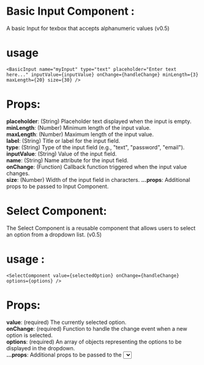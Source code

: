 # Basic Input Component :
A basic Input for texbox that accepts alphanumeric values (v0.5)
# usage

`<BasicInput
        name="myInput"
        type="text"
        placeholder="Enter text here..."
        inputValue={inputValue}
        onChange={handleChange}
        minLength={3}
        maxLength={20}
        size={30}
      />`
      
# Props:

**placeholder**: (String) Placeholder text displayed when the input is empty.  
**minLength**: (Number) Minimum length of the input value.  
**maxLength**: (Number) Maximum length of the input value.  
**label**: (String) Title or label for the input field.  
**type**: (String) Type of the input field (e.g., "text", "password", "email").  
**inputValue**: (String) Value of the input field.  
**name**: (String) Name attribute for the input field.  
**onChange**: (Function) Callback function triggered when the input value changes.  
**size**: (Number) Width of the input field in characters.
**...props**: Additional props to be passed to Input Component.


# Select Component:
The Select Component is a reusable component that allows users to select an option from a dropdown list. (v0.5)

# usage :

`<SelectComponent
      value={selectedOption}
      onChange={handleChange}
      options={options}
    />`
# Props:

**value**: (required) The currently selected option.  
**onChange**: (required) Function to handle the change event when a new option is selected.  
**options**: (required) An array of objects representing the options to be displayed in the dropdown.  
**...props**: Additional props to be passed to the <select> element.


